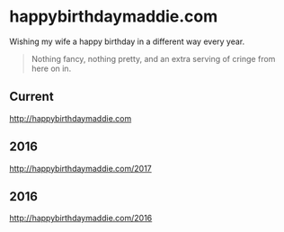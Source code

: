 # happybirthdaymaddie.com
Wishing my wife a happy birthday in a different way every year.
> Nothing fancy, nothing pretty, and an extra serving of cringe from here on in.

## Current
http://happybirthdaymaddie.com

## 2016
http://happybirthdaymaddie.com/2017

## 2016
http://happybirthdaymaddie.com/2016
